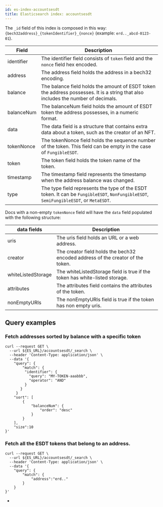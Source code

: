```yaml
---
id: es-index-accountsesdt
title: Elasticsearch index: accountsesdt
---
```


The `_id` field of this index is composed in this way: `{bech32address}_{tokenIdentifier}_{nonce}` (example: `erd.._abcd-0123-01`).

| Field       | Description                                                                                                                           |
|-------------|---------------------------------------------------------------------------------------------------------------------------------------|
| identifier  | The identifier field consists of `token` field and the `nonce` field hex encoded.                                                     |
| address     | The address field holds the address in a bech32 encoding.                                                                             |
| balance     | The balance field holds the amount of ESDT token the address possesses. It is a string that also includes the number of decimals.     |
| balanceNum  | The balanceNum field holds the amount of ESDT token the address possesses, in a numeric format.                                       |
| data        | The data field is a structure that contains extra data about a token, such as the creator of an NFT.                                  |
| tokenNonce  | The tokenNonce field holds the sequence number of the token. This field can be empty in the case of `FungibleESDT`.                   |
| token       | The token field holds the token name of the token.                                                                                    |
| timestamp   | The timestamp field represents the timestamp when the address balance was changed.                                                    |
| type        | The type field represents the type of the ESDT token. It can be `FungibleESDT`, `NonFungibleESDT`, `SemiFungibleESDT`, or `MetaESDT`. |


Docs with a non-empty `tokenNonce` field will have the `data` field populated with the following structure:

| data fields        | Description                                                                     |
|--------------------|---------------------------------------------------------------------------------|
| uris               | The uris field holds an URL or a web address.                                   |
| creator            | The creator field holds the bech32 encoded address of the creator of the token. |
| whiteListedStorage | The whiteListedStorage field is true if the token has white-listed storage.     |
| attributes         | The attributes field contains the attributes of the token.                      |
| nonEmptyURIs       | The nonEmptyURIs field is true if the token has non empty uris.                 |


## Query examples

### Fetch addresses sorted by balance with a specific token

```
curl --request GET \
  --url ${ES_URL}/accountsesdt/_search \
  --header 'Content-Type: application/json' \
  --data '{
    "query": {
        "match": {
         "identifier": {
           "query": "MY-TOKEN-aaabbb",
           "operator": "AND"
         }
       }
     }
    "sort": [
        {
            "balanceNum": {
                "order": "desc"
            }
        }
    ],
    "size":10
}'
```

### Fetch all the ESDT tokens that belong to an address.

```
curl --request GET \
  --url ${ES_URL}/accountsesdt/_search \
  --header 'Content-Type: application/json' \
  --data '{
	"query": {
		"match": {
			"address":"erd.."
		}
	}
}'
```
+